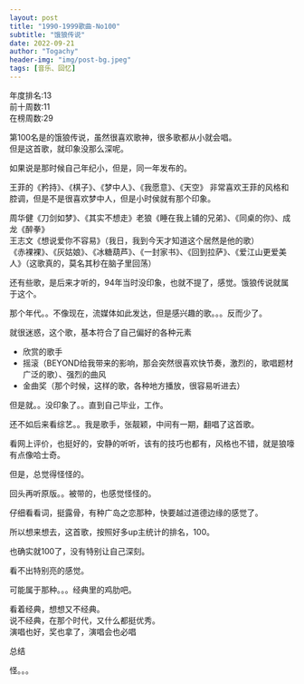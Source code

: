 ```yaml
---
layout: post
title: "1990-1999歌曲-No100"
subtitle: "饿狼传说"
date: 2022-09-21
author: "Togachy"
header-img: "img/post-bg.jpeg"
tags: [音乐、回忆]
---
```


年度排名:13  
前十周数:11  
在榜周数:29  

第100名是的饿狼传说，虽然很喜欢歌神，很多歌都从小就会唱。  
但是这首歌，就印象没那么深呢。

如果说是那时候自己年纪小，但是，同一年发布的。  

王菲的《矜持》、《棋子》、《梦中人》、《我愿意》、《天空》
非常喜欢王菲的风格和腔调，但是不是很喜欢梦中人，但是小时侯就有那个印象。

周华健《刀剑如梦》、《其实不想走》老狼《睡在我上铺的兄弟》、《同桌的你》、成龙《醉拳》  
王志文《想说爱你不容易》（我日，我到今天才知道这个居然是他的歌）  
《赤裸裸》、《灰姑娘》、《冰糖葫芦》、《一封家书》、《回到拉萨》、《爱江山更爱美人》（这歌真的，莫名其秒在脑子里回荡）

还有些歌，是后来才听的，94年当时没印象，也就不提了，感觉。饿狼传说就属于这个。

那个年代。。不像现在，流媒体如此发达，但是感兴趣的歌。。。反而少了。

就很迷惑，这个歌，基本符合了自己偏好的各种元素

* 欣赏的歌手
* 摇滚（BEYOND给我带来的影响，那会突然很喜欢快节奏，激烈的，歌唱题材广泛的歌）、强烈的曲风
* 金曲奖（那个时候，这样的歌，各种地方播放，很容易听进去）

但是就。。没印象了。。直到自己毕业，工作。

还不如后来看综艺。。我是歌手，张靓颖，中间有一期，翻唱了这首歌。

看网上评价，也挺好的，安静的听听，该有的技巧也都有，风格也不错，就是狼嚎有点像哈士奇。

但是，总觉得怪怪的。

回头再听原版。。被带的，也感觉怪怪的。

仔细看看词，挺露骨，有种广岛之恋那种，快要越过道德边缘的感觉了。

所以想来想去，这首歌，按照好多up主统计的排名，100。

也确实就100了，没有特别让自己深刻。

看不出特别亮的感觉。

可能属于那种。。。经典里的鸡肋吧。

看着经典，想想又不经典。  
说不经典，在那个时代，又什么都挺优秀。  
演唱也好，奖也拿了，演唱会也必唱

总结

怪。。。
